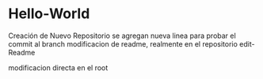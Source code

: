 # Hello-World
Creación de Nuevo Repositorio
se agregan nueva linea para probar el commit al branch
modificacion de readme, realmente en el repositorio edit-Readme


modificacion directa en el root
